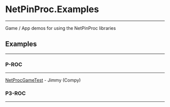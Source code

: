 # NetPinProc.Examples
---
Game / App demos for using the NetPinProc libraries

## Examples
---

### P-ROC
---

[NetProcGameTest](./src/P-ROC/NetProcGameTest) - Jimmy (Compy)

### P3-ROC
---
